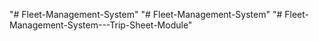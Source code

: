 "# Fleet-Management-System" 
"# Fleet-Management-System" 
"# Fleet-Management-System---Trip-Sheet-Module" 
